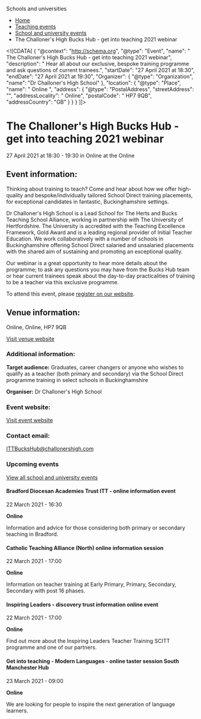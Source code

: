 Schools and universities

*   [Home](/)
*   [Teaching events](/teaching-events)
*   [School and university events](/teaching-events/training-provider-events)
*   The Challoner's High Bucks Hub - get into teaching 2021 webinar

<!\[CDATA\[ { "@context": "http://schema.org", "@type": "Event", "name": " The Challoner&#039;s High Bucks Hub - get into teaching 2021 webinar", "description": " Hear all about our exclusive, bespoke training programme and ask questions of current trainees.", "startDate": "27 April 2021 at 18:30", "endDate": "27 April 2021 at 19:30", "Organizer": { "@type": "Organization", "name": "Dr Challoner&#039;s High School" }, "location": { "@type": "Place", "name": " Online ", "address": { "@type": "PostalAddress", "streetAddress": "", "addressLocality": " Online", "postalCode": " HP7 9QB", "addressCountry": "GB" } } } \]\]>

The Challoner's High Bucks Hub - get into teaching 2021 webinar
===============================================================

27 April 2021 at 18:30 - 19:30 in Online at the Online

Event information:
------------------

Thinking about training to teach? Come and hear about how we offer high-quality and bespoke/individually tailored School Direct training placements, for exceptional candidates in fantastic, Buckinghamshire settings.

Dr Challoner's High School is a Lead School for The Herts and Bucks Teaching School Alliance, working in partnership with The University of Hertfordshire. The University is accredited with the Teaching Excellence Framework, Gold Award and is a leading regional provider of Initial Teacher Education. We work collaboratively with a number of schools in Buckinghamshire offering School Direct salaried and unsalaried placements with the shared aim of sustaining and promoting an exceptional quality.

Our webinar is a great opportunity to hear more details about the programme; to ask any questions you may have from the Bucks Hub team or hear current trainees speak about the day-to-day practicalities of training to be a teacher via this exclusive programme.

To attend this event, please [register on our website](https://www.eventbrite.co.uk/e/the-bucks-hub-get-into-teaching-webinar-three-tickets-143996863495).

Venue information:
------------------

Online, Online, HP7 9QB

[Visit venue website](https://www.challonershigh.com/about-us/how-do-i-train-to-teach- "Online")

### Additional information:

**Target audience:** Graduates, career changers or anyone who wishes to qualify as a teacher (both primary and secondary) via the School Direct programme training in select schools in Buckinghamshire

**Organiser:** Dr Challoner's High School

### Event website:

[Visit event website](https://www.eventbrite.co.uk/e/the-bucks-hub-get-into-teaching-webinar-three-tickets-143996863495)

### Contact email:

[ITTBucksHub@challonershigh.com](mailto:ITTBucksHub@challonershigh.com)

### Upcoming events

[View all school and university events](/teaching-events/training-provider-events)

[](/teaching-events/training-provider-events/210322-bradford-diocesan-academies-trust-itt-online-information-event)

#### Bradford Diocesan Academies Trust ITT - online information event

22 March 2021 - 16:30

**Online**

Information and advice for those considering both primary or secondary teaching in Bradford.

[](/teaching-events/training-provider-events/210322-catholic-teaching-alliance-north-online-information-session)

#### Catholic Teaching Alliance (North) online information session

22 March 2021 - 17:00

**Online**

Information on teacher training at Early Primary, Primary, Secondary, Secondary with post 16 phases.

[](/teaching-events/training-provider-events/210322-inspiring-leaders-discovery-trust-information-online-event)

#### Inspiring Leaders - discovery trust information online event

22 March 2021 - 17:00

**Online**

Find out more about the Inspiring Leaders Teacher Training SCITT programme and one of our partners.

[](/teaching-events/training-provider-events/210323-get-into-teaching-modern-languages-online-taster-session-south-manchester-hub)

#### Get into teaching - Modern Languages - online taster session South Manchester Hub

23 March 2021 - 09:00

**Online**

We are looking for people to inspire the next generation of language learners.